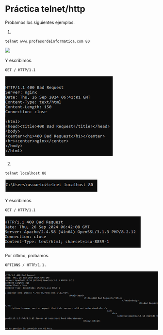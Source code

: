 # Práctica telnet/http

Probamos los siguientes ejemplos. 

1.
```
telnet www.profesordeinformatica.com 80
```

![](/img/1.png)

Y escribimos.

```
GET / HTTP/1.1
```

![](/img/intro/2.png)

2.
```
telnet localhost 80
```

![](/img/intro/3.png)

Y escribimos.

```
GET / HTTP/1.1
```

![](/img/intro/4.png)

Por último, probamos.

```
OPTIONS / HTTP/1.1.
```

![](/img/intro/5.png)
